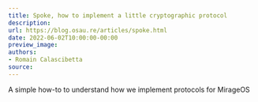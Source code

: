 ```yaml
---
title: Spoke, how to implement a little cryptographic protocol
description:
url: https://blog.osau.re/articles/spoke.html
date: 2022-06-02T10:00:00-00:00
preview_image:
authors:
- Romain Calascibetta
source:
---
```


A simple how-to to understand how we implement protocols for MirageOS
